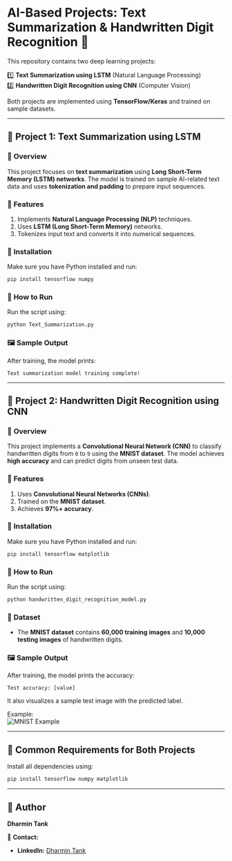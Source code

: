 # AI-Based Projects: Text Summarization & Handwritten Digit Recognition 🚀  

This repository contains two deep learning projects:  

1️⃣ **Text Summarization using LSTM** (Natural Language Processing)  
2️⃣ **Handwritten Digit Recognition using CNN** (Computer Vision)  

Both projects are implemented using **TensorFlow/Keras** and trained on sample datasets.  

---

## 📌 Project 1: Text Summarization using LSTM  

### 📝 **Overview**  
This project focuses on **text summarization** using **Long Short-Term Memory (LSTM) networks**. The model is trained on sample AI-related text data and uses **tokenization and padding** to prepare input sequences.  

### 🚀 **Features**  
1. Implements **Natural Language Processing (NLP)** techniques.  
2. Uses **LSTM (Long Short-Term Memory)** networks.  
3. Tokenizes input text and converts it into numerical sequences.  

### 🔧 **Installation**  
Make sure you have Python installed and run:  
```sh
pip install tensorflow numpy
```

### 📛 **How to Run**  
Run the script using:  
```sh
python Text_Summarization.py
```

### 🖼️ **Sample Output**  
After training, the model prints:  
```
Text summarization model training complete!
```

---

## 📌 Project 2: Handwritten Digit Recognition using CNN  

### 📝 **Overview**  
This project implements a **Convolutional Neural Network (CNN)** to classify handwritten digits from `0` to `9` using the **MNIST dataset**. The model achieves **high accuracy** and can predict digits from unseen test data.  

### 🚀 **Features**  
1. Uses **Convolutional Neural Networks (CNNs)**.  
2. Trained on the **MNIST dataset**.  
3. Achieves **97%+ accuracy**.  

### 🔧 **Installation**  
Make sure you have Python installed and run:  
```sh
pip install tensorflow matplotlib
```

### 📛 **How to Run**  
Run the script using:  
```sh
python handwritten_digit_recognition_model.py
```

### 📛 **Dataset**  
- The **MNIST dataset** contains **60,000 training images** and **10,000 testing images** of handwritten digits.  

### 🖼️ **Sample Output**  
After training, the model prints the accuracy:  
```
Test accuracy: [value]
```
It also visualizes a sample test image with the predicted label.  

Example:  
![MNIST Example](https://upload.wikimedia.org/wikipedia/commons/2/27/MnistExamples.png)  

---

## 📛 **Common Requirements for Both Projects**  
Install all dependencies using:  
```sh
pip install tensorflow numpy matplotlib
```

---

## 👤 **Author**  
**Dharmin Tank**  

📧 **Contact:**  
- **LinkedIn:** [Dharmin Tank](https://www.linkedin.com/in/dharmin09/)  

